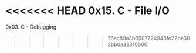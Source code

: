 <<<<<<< HEAD
0x15. C - File I/O
=======
0x03. C - Debugging
>>>>>>> 76ac89a3b6907724945fe22ba302bb0aa2310b00
